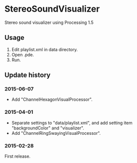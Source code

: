 StereoSoundVisualizer
=====================

Stereo sound visualizer using Processing 1.5

Usage
-----

1. Edit playlist.xml in data directory.
2. Open .pde.
3. Run.

Update history
--------------

### 2015-06-07

* Add "ChannelHexagonVisualProcessor".

### 2015-04-01

* Separate settings to "data/playlist.xml", and add setting item "backgroundColor" and "visualizer".
* Add "ChannelRingSwayingVisualProcessor".

### 2015-02-28

First release.
